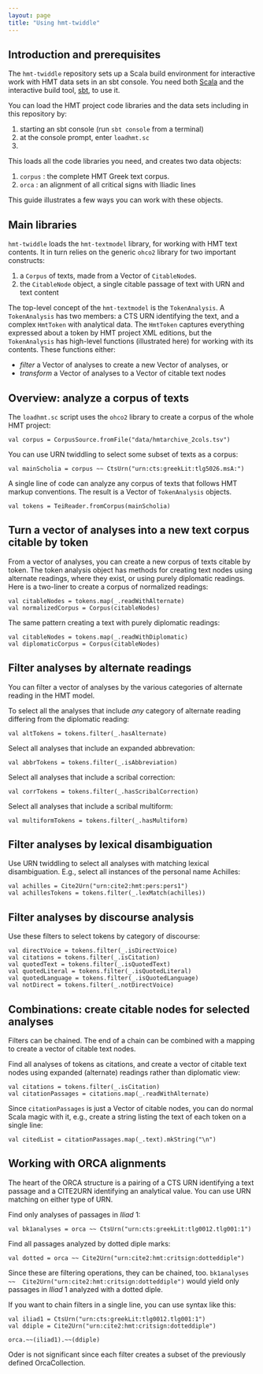 ```yaml
---
layout: page
title: "Using hmt-twiddle"
---
```



## Introduction and prerequisites

The `hmt-twiddle` repository sets up a Scala build environment for interactive work with HMT data sets in an sbt console.  You need both [Scala](https://www.scala-lang.org/) and the interactive build tool, [sbt](https://www.scala-sbt.org/), to use it.

You can load the HMT project code libraries and the data sets including in this repository by:

1.  starting an sbt console (run `sbt console` from a terminal)
2.  at the console prompt, enter `loadhmt.sc`
3.

This loads all the code libraries you need, and creates two data objects:

1. `corpus` : the complete HMT Greek text corpus.
2. `orca` : an alignment of all critical signs with Iliadic lines

This guide illustrates a few ways you can work with these objects.

## Main libraries

`hmt-twiddle` loads the `hmt-textmodel` library, for working with HMT text contents.  It in turn relies on the generic `ohco2` library for two important  constructs:

1. a `Corpus` of texts, made from a Vector of `CitableNode`s.
2. the `CitableNode` object, a single citable passage of text with URN and text content


The top-level concept of the `hmt-textmodel` is the `TokenAnalysis`.  A `TokenAnalysis` has two members: a CTS URN identifying the text, and a complex `HmtToken` with analytical data. The `HmtToken` captures everything expressed about a token by HMT project XML editions, but the `TokenAnalysis`  has high-level functions (illustrated here) for working with its contents.  These functions either:

- *filter* a Vector of analyses to create a new Vector of analyses, or
- *transform* a Vector of analyses to a Vector of citable text nodes



## Overview: analyze a corpus of texts


The `loadhmt.sc` script uses the `ohco2` library to create a corpus of the whole HMT project:

    val corpus = CorpusSource.fromFile("data/hmtarchive_2cols.tsv")

You can use URN twiddling to select some subset of texts as a corpus:

    val mainScholia = corpus ~~ CtsUrn("urn:cts:greekLit:tlg5026.msA:")

A single line of code can analyze any corpus of texts that follows HMT markup conventions. The result is a Vector of `TokenAnalysis` objects.

    val tokens = TeiReader.fromCorpus(mainScholia)




## Turn a vector of analyses into a new text corpus citable by token

From a vector of analyses, you can create a new corpus of texts citable by token.  The token analysis object has methods for creating text nodes using alternate readings, where they exist, or using purely diplomatic readings.  Here is a two-liner to create a corpus of normalized readings:

    val citableNodes = tokens.map(_.readWithAlternate)
    val normalizedCorpus = Corpus(citableNodes)

The same pattern creating a text with purely diplomatic readings:

    val citableNodes = tokens.map(_.readWithDiplomatic)
    val diplomaticCorpus = Corpus(citableNodes)

## Filter analyses by alternate readings
You can filter a vector of analyses by the various categories of alternate reading in the HMT model.

To select all the analyses that include *any* category of alternate reading differing from the diplomatic reading:

    val altTokens = tokens.filter(_.hasAlternate)

Select all analyses that include an expanded abbrevation:

    val abbrTokens = tokens.filter(_.isAbbreviation)

Select all analyses that include a scribal correction:

    val corrTokens = tokens.filter(_.hasScribalCorrection)

Select all analyses that include a scribal multiform:

    val multiformTokens = tokens.filter(_.hasMultiform)


## Filter analyses by lexical disambiguation

Use URN twiddling to select all analyses with matching lexical disambiguation.  E.g., select all instances of the personal name Achilles:

    val achilles = Cite2Urn("urn:cite2:hmt:pers:pers1")
    val achillesTokens = tokens.filter(_.lexMatch(achilles))



## Filter analyses by discourse analysis

Use these filters to select tokens by category of discourse:

    val directVoice = tokens.filter(_.isDirectVoice)
    val citations = tokens.filter(_.isCitation)
    val quotedText = tokens.filter(_.isQuotedText)
    val quotedLiteral = tokens.filter(_.isQuotedLiteral)
    val quotedLanguage = tokens.filter(_.isQuotedLanguage)
    val notDirect = tokens.filter(_.notDirectVoice)

## Combinations: create citable nodes for selected analyses

Filters can be chained.  The end of a chain can be combined with a mapping to create a vector of citable text nodes.

Find all analyses of tokens as citations, and create a vector of citable text nodes using expanded (alternate) readings rather than diplomatic view:

    val citations = tokens.filter(_.isCitation)
    val citationPassages = citations.map(_.readWithAlternate)

Since `citationPassages` is just a Vector of citable nodes, you can do normal Scala magic with it, e.g., create a string listing the text of each token on a single line:

    val citedList = citationPassages.map(_.text).mkString("\n")


## Working with ORCA alignments

The heart of the ORCA structure is a pairing of a CTS URN identifying a text passage and a CITE2URN identifying an analytical value.  You can use URN matching on either type of URN.

Find only analyses of passages in *Iliad* 1:

    val bk1analyses = orca ~~ CtsUrn("urn:cts:greekLit:tlg0012.tlg001:1")

Find all passages analyzed by dotted diple marks:

    val dotted = orca ~~ Cite2Urn("urn:cite2:hmt:critsign:dotteddiple")

Since these are filtering operations, they can be chained, too.  `bk1analyses ~~  Cite2Urn("urn:cite2:hmt:critsign:dotteddiple")` would yield only passages in *Iliad* 1 analyzed with a dotted diple.

If you want to chain filters in a single line, you can use syntax like this:


    val iliad1 = CtsUrn("urn:cts:greekLit:tlg0012.tlg001:1")
    val ddiple = Cite2Urn("urn:cite2:hmt:critsign:dotteddiple")

    orca.~~(iliad1).~~(ddiple)


Oder is not significant since each filter creates a subset of the previously defined OrcaCollection.
